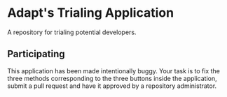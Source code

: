 # Adapt's Trialing Application
A repository for trialing potential developers.

## Participating
This application has been made intentionally buggy. Your task is to fix the three methods corresponding to the three buttons inside the application,
submit a pull request and have it approved by a repository administrator.
